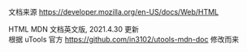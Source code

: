 文档来源 https://developer.mozilla.org/en-US/docs/Web/HTML  

HTML MDN 文档英文版, 2021.4.30 更新  
根据 uTools 官方 https://github.com/in3102/utools-mdn-doc 修改而来  